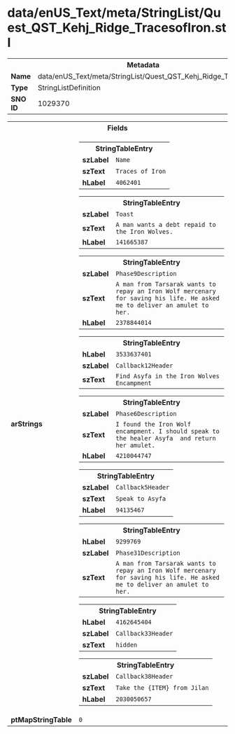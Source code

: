 <h1>data/enUS_Text/meta/StringList/Quest_QST_Kehj_Ridge_TracesofIron.stl</h1><table><tr><th colspan="100%">Metadata</th></tr><tr><td><b>Name</b></td><td>data/enUS_Text/meta/StringList/Quest_QST_Kehj_Ridge_TracesofIron.stl</td></tr><tr><td><b>Type</b></td><td>StringListDefinition</td></tr><tr><td><b>SNO ID</b></td><td>1029370</td></tr></table>

<table><tr><th colspan="100%">Fields</th></tr><tr><td><b>arStrings</b></td><td><table><tr><th colspan="100%">StringTableEntry</th></tr><tr><td><b>szLabel</b></td><td><code>Name</code></td></tr><tr><td><b>szText</b></td><td><code>Traces of Iron</code></td></tr><tr><td><b>hLabel</b></td><td><code>4062401</code></td></tr></table>


<table><tr><th colspan="100%">StringTableEntry</th></tr><tr><td><b>szLabel</b></td><td><code>Toast</code></td></tr><tr><td><b>szText</b></td><td><code>A man wants a debt repaid to the Iron Wolves.</code></td></tr><tr><td><b>hLabel</b></td><td><code>141665387</code></td></tr></table>


<table><tr><th colspan="100%">StringTableEntry</th></tr><tr><td><b>szLabel</b></td><td><code>Phase9Description</code></td></tr><tr><td><b>szText</b></td><td><code>A man from Tarsarak wants to repay an Iron Wolf mercenary for saving his life. He asked me to deliver an amulet to her. </code></td></tr><tr><td><b>hLabel</b></td><td><code>2378844014</code></td></tr></table>


<table><tr><th colspan="100%">StringTableEntry</th></tr><tr><td><b>hLabel</b></td><td><code>3533637401</code></td></tr><tr><td><b>szLabel</b></td><td><code>Callback12Header</code></td></tr><tr><td><b>szText</b></td><td><code>Find Asyfa in the Iron Wolves Encampment</code></td></tr></table>


<table><tr><th colspan="100%">StringTableEntry</th></tr><tr><td><b>szLabel</b></td><td><code>Phase6Description</code></td></tr><tr><td><b>szText</b></td><td><code>I found the Iron Wolf encampment. I should speak to the healer Asyfa  and return her amulet. </code></td></tr><tr><td><b>hLabel</b></td><td><code>4210044747</code></td></tr></table>


<table><tr><th colspan="100%">StringTableEntry</th></tr><tr><td><b>szLabel</b></td><td><code>Callback5Header</code></td></tr><tr><td><b>szText</b></td><td><code>Speak to Asyfa</code></td></tr><tr><td><b>hLabel</b></td><td><code>94135467</code></td></tr></table>


<table><tr><th colspan="100%">StringTableEntry</th></tr><tr><td><b>hLabel</b></td><td><code>9299769</code></td></tr><tr><td><b>szLabel</b></td><td><code>Phase31Description</code></td></tr><tr><td><b>szText</b></td><td><code>A man from Tarsarak wants to repay an Iron Wolf mercenary for saving his life. He asked me to deliver an amulet to her. </code></td></tr></table>


<table><tr><th colspan="100%">StringTableEntry</th></tr><tr><td><b>hLabel</b></td><td><code>4162645404</code></td></tr><tr><td><b>szLabel</b></td><td><code>Callback33Header</code></td></tr><tr><td><b>szText</b></td><td><code>hidden</code></td></tr></table>


<table><tr><th colspan="100%">StringTableEntry</th></tr><tr><td><b>szLabel</b></td><td><code>Callback38Header</code></td></tr><tr><td><b>szText</b></td><td><code>Take the {ITEM} from Jilan</code></td></tr><tr><td><b>hLabel</b></td><td><code>2030050657</code></td></tr></table>


</td></tr><tr><td><b>ptMapStringTable</b></td><td><code>0</code></td></tr></table>

